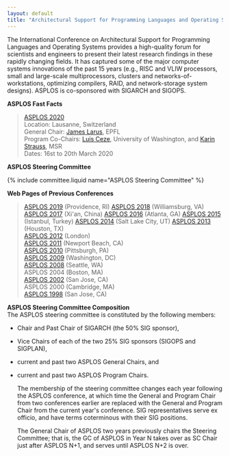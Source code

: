 ```yaml
---
layout: default
title: "Architectural Support for Programming Languages and Operating Systems (ASPLOS)"
---
```

The International Conference on Architectural Support for
Programming Languages and Operating Systems provides a high-quality
forum for scientists and engineers to present their latest research
findings in these rapidly changing fields. It has captured some of
the major computer systems innovations of the past 15 years (e.g.,
RISC and VLIW processors, small and large-scale multiprocessors,
clusters and networks-of-workstations, optimizing compilers, RAID,
and network-storage system designs). ASPLOS is co-sponsored with
SIGARCH and SIGOPS.   

**ASPLOS Fast Facts**

> [ASPLOS 2020](https://asplos-conference.org/)  
> Location: Lausanne, Switzerland  
> General Chair: [James Larus](mailto:ald@cs.utah.edu), EPFL  
> Program Co-Chairs: [Luis Ceze](mailto:luisceze@cs.washington.edu), University of Washington, and [Karin Strauss](mailto:kstrauss@microsoft.com), MSR  
> Dates: 16st to 20th March 2020

**ASPLOS Steering Committee**

{% include committee.liquid name="ASPLOS Steering Committee" %}

**Web Pages of Previous Conferences**  

> [ASPLOS 2019](https://asplos-conference.org/2019/index.html) (Providence, RI) 
> [ASPLOS 2018](https://www.asplos2018.org/) (Williamsburg, VA) 
> [ASPLOS 2017](http://novel.ict.ac.cn/ASPLOS2017/) (Xi'an, China) 
> [ASPLOS 2016](https://research.ece.cmu.edu/~calcm/asplos2016/) (Atlanta, GA) 
> [ASPLOS 2015](http://asplos15.bilkent.edu.tr/) (Istanbul, Turkey) 
> [ASPLOS 2014](http://www.cs.utah.edu/asplos14/) (Salt Lake City, UT) 
> [ASPLOS 2013](http://asplos13.rice.edu/) (Houston, TX)  
> [ASPLOS 2012](http://research.microsoft.com/asplos_2012) (London)  
> [ASPLOS 2011](http://asplos11.cs.ucr.edu/) (Newport Beach, CA)  
> [ASPLOS 2010](http://www.ece.cmu.edu/CALCM/asplos10/) (Pittsburgh, PA)  
> [ASPLOS 2009](http://www.cs.virginia.edu/asplos09/) (Washington, DC)  
> [ASPLOS 2008](https://research.microsoft.com/en-us/um/redmond/events/asplos08/default.htm) (Seattle, WA)  
> ASPLOS 2004 (Boston, MA)  
> [ASPLOS 2002](http://www.cs.wisc.edu/asplos-X/) (San Jose, CA)  
> ASPLOS 2000 (Cambridge, MA)  
> [ASPLOS 1998](http://arch.cs.ucdavis.edu/ASPLOS98/) (San Jose, CA)  

**ASPLOS Steering Committee Composition**  
The ASPLOS steering committee is constituted by the following members:  

-  Chair and Past Chair of SIGARCH (the 50% SIG sponsor),  
-  Vice Chairs of each of the two 25% SIG sponsors (SIGOPS and SIGPLAN),  
-  current and past two ASPLOS General Chairs, and  
-  current and past two ASPLOS Program Chairs.  

    The membership of the steering committee changes each year
    following the ASPLOS conference, at which time the General and
    Program Chair from two conferences earlier are replaced with the
    General and Program Chair from the current year's conference. 
    SIG representatives serve ex officio, and have terms coterminous with their SIG positions.

    The General Chair of ASPLOS two years previously chairs the Steering Committee;
    that is, the GC of ASPLOS in Year N takes over as SC Chair just after ASPLOS N+1, 
    and serves until ASPLOS N+2 is over.
